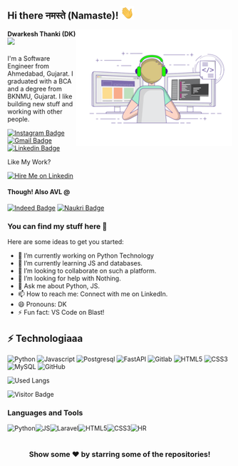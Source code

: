 ## Hi there नमस्ते (Namaste)! <img src="https://github.com/inspirasiprogrammer/inspirasiprogrammer/blob/main/wave.gif" width="30px">
<img align="right" alt="GIF" src="https://raw.githubusercontent.com/devSouvik/devSouvik/master/gif3.gif" width="350" style="max-width: 100%;">
<h4> Dwarkesh Thanki (DK) <img src="https://media.giphy.com/media/WUlplcMpOCEmTGBtBW/giphy.gif" width="30"> </h4>
I'm a Software Engineer from Ahmedabad, Gujarat. I graduated with a BCA and a degree from BKNMU, Gujarat. I like building new stuff and working with other people.


[![Instagram Badge](https://img.shields.io/badge/-@whozdk-purple?style=flat-square&logo=instagram&logoColor=white&link=https://instagram.com/whozdk/)](https://instagram.com/whozdk)
[![Gmail Badge](https://img.shields.io/badge/-dwarkeshthanki738@gmail.com-c14438?style=flat-square&logo=Gmail&logoColor=white&link=mailto:dwarkeshthanki738@gmail.com)](mailto:dwarkeshthanki738@gmail.com)
[![Linkedin Badge](https://img.shields.io/badge/-Linkedin-blue?style=flat-square&logo=Linkedin&logoColor=white&link=https://www.linkedin.com/in/dwarkeshadmin/)](https://www.linkedin.com/in/dwarkeshadmin)

Like My Work?

[![Hire Me on Linkedin](https://img.shields.io/badge/Hire%20Me%20on-Linkedin-brightgreen?logo=linkedin&style=for-the-badge)](https://www.linkedin.com/in/dwarkeshadmin)

#### Though! Also AVL @
[![Indeed Badge](https://img.shields.io/badge/-Indeed-white?style=flat-square&logo=Indeed&logoColor=blue&link=https://profile.indeed.com/?hl=en_IN&co=IN&from=gnav-homepage)](https://profile.indeed.com/?hl=en_IN&co=IN&from=gnav-homepage)
[![Naukri Badge](https://img.shields.io/badge/-Naukri-blue?style=flat-square&logo=Naukri&logoColor=blue&link=https://www.naukri.com/mnjuser/profile?id=&altresid)](https://www.naukri.com/mnjuser/profile?id=&altresid)

### You can find my stuff here :leaves:


Here are some ideas to get you started:

- 🔭 I’m currently working on Python Technology
- 🌱 I’m currently learning JS and databases.
- 👯 I’m looking to collaborate on such a platform.
- 🤔 I’m looking for help with Nothing.
- 💬 Ask me about Python, JS.
- 📫 How to reach me: Connect with me on LinkedIn.
- 😄 Pronouns: DK
- ⚡ Fun fact: VS Code on Blast!

## ⚡ Technologiaaa

<!--- just --->

![Python](https://img.shields.io/badge/-Python-181717?style=flat-square&logo=python)
![Javascript](https://img.shields.io/badge/-Javascript-181717?style=flat-square&logo=javascript)
![Postgresql](https://img.shields.io/badge/-Postgresql-181717?style=flat-square&logo=postgresql)
![FastAPI](https://img.shields.io/badge/-FastAPI-181717?style=flat-square&logo=fastapi)
![Gitlab](https://img.shields.io/badge/-Gitlab-181717?style=flat-square&logo=gitlab)
![HTML5](https://img.shields.io/badge/-HTML5-E34F26?style=flat-square&logo=html5&logoColor=white)
![CSS3](https://img.shields.io/badge/-CSS3-1572B6?style=flat-square&logo=css3)
![MySQL](https://img.shields.io/badge/-MySQL-black?style=flat-square&logo=mysql)
![GitHub](https://img.shields.io/badge/-GitHub-181717?style=flat-square&logo=github)

![Used Langs](https://github-readme-stats.vercel.app/api/top-langs/?username=cognitlab)
<!-- ![Top Langs](https://github-readme-stats.vercel.app/api/top-langs/?username=cognitlab&hide=TeX&layout=compact) -->

![Visitor Badge](https://komarev.com/ghpvc/?username=cognitlab&color=green)

### Languages and Tools
<img align="left" src="https://simpleicons.org/icons/python.svg" alt="Python" height="40px" />
<img align="left" src="https://simpleicons.org/icons/javascript.svg" alt="JS" height="40px" />
<img align="left" src="https://simpleicons.org/icons/fastapi.svg" alt="Laravel" height="40px" />
<img align="left" src="https://simpleicons.org/icons/html5.svg" alt="HTML5" height="40px" />
<img align="left" src="https://simpleicons.org/icons/css.svg" alt="CSS3" height="40px" />
<img align="left" src="https://simpleicons.org/icons/hackerrank.svg" alt="HR" height="40px" />
<br />

#

<div align="center">

### Show some ❤️ by starring some of the repositories!

</div>
